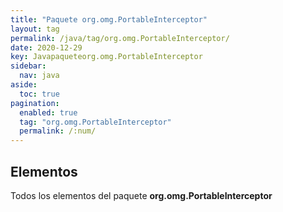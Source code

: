 ```yaml
---
title: "Paquete org.omg.PortableInterceptor"
layout: tag
permalink: /java/tag/org.omg.PortableInterceptor/
date: 2020-12-29
key: Javapaqueteorg.omg.PortableInterceptor
sidebar: 
  nav: java
aside: 
  toc: true
pagination: 
  enabled: true
  tag: "org.omg.PortableInterceptor"
  permalink: /:num/
---
```


<h2>Elementos</h2>
Todos los elementos del paquete <strong>org.omg.PortableInterceptor</strong>
